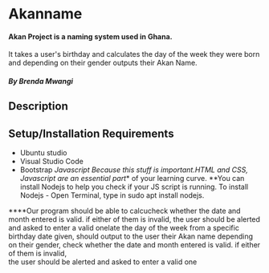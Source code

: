 # Akanname
#### Akan Project is a naming system used in Ghana. 
It takes a user's birthday and calculates the day of the week they were born and depending on their gender outputs their Akan Name. 
##### By **Brenda Mwangi**
## Description
## Setup/Installation Requirements
* Ubuntu studio
* Visual Studio Code
* Bootstrap
*Javascript
Because this stuff is important.*HTML and CSS, Javascript* are an essential part** of your learning curve.
**You can install Nodejs to help you check if your JS script is running. To install Nodejs - Open Terminal, type in sudo apt install
nodejs.

****Our program should be able to calcucheck whether the date and month entered is valid. if either of them is invalid,  the user should be alerted and asked to enter a valid onelate the day of the week from a specific birthday date given, should output to the user their 
Akan name depending on their gender, check whether the date and month entered is valid. if either of them is invalid,  
the user should be alerted and asked to enter a valid one

